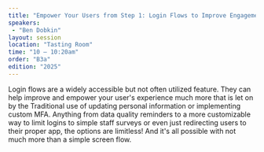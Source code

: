 ```yaml
---
title: "Empower Your Users from Step 1: Login Flows to Improve Engagement"
speakers:
 - "Ben Dobkin"
layout: session
location: "Tasting Room"
time: "10 — 10:20am"
order: "B3a"
edition: "2025"
---
```


Login flows are a widely accessible but not often utilized feature. They can help improve and empower your user's experience much more that is let on by the Traditional use of updating personal information or implementing custom MFA. Anything from data quality reminders to a more customizable way to limit logins to simple staff surveys or even just redirecting users to their proper app, the options are limitless! And it's all possible with not much more than a simple screen flow.